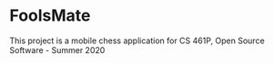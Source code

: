# FoolsMate
 This project is a mobile chess application for CS 461P, Open Source Software - Summer 2020
